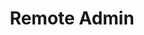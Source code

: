 ---
title: Remote Admin
description: Buy VPS hosting with Bitcoin.
homepage: https://ln-vps.remoteadmin.store/
altFor: ['libertyvps']
---